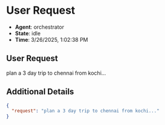 # User Request

- **Agent**: orchestrator
- **State**: idle
- **Time**: 3/26/2025, 1:02:38 PM

## User Request

plan a 3 day trip to chennai from kochi...

## Additional Details

```json
{
  "request": "plan a 3 day trip to chennai from kochi..."
}
```

